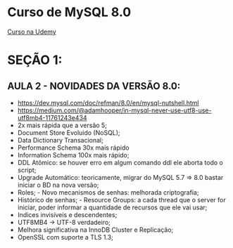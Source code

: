 <h1 class="center">Curso de MySQL 8.0</h1>
<a href="https://www.udemy.com/course/mysql_8_0/learn/lecture/18325436?start=0#overview">Curso na Udemy</a>

# SEÇÃO 1:

## AULA 2 - NOVIDADES DA VERSÃO 8.0:

- https://dev.mysql.com/doc/refman/8.0/en/mysql-nutshell.html
- https://medium.com/@adamhooper/in-mysql-never-use-utf8-use-utf8mb4-11761243e434
- 2x mais rápida que a versão 5;
- Document Store Evoluido (NoSQL);
- Data Dictionary Transacional;
- Performance Schema 30x mais rápido
- Information Schema 100x mais rápido;
- DDL Atômico: se houver erro em algum comando ddl ele aborta todo o script;
- Upgrade Automático: teoricamente, migrar do MySQL 5.7 => 8.0 bastar iniciar o BD na nova versão;
- Roles; - Novo mecanismos de senhas: melhorada criptografia;
- Histórico de senhas; - Resource Groups: a cada thread que o server for iniciar, poder informar a quantidade de recursos que ele vai usar;
- Indices invisíveis e descendentes;
- UTF8MB4 -> UTF-8 verdadeiro;
- Melhora significativa na InnoDB Cluster e Replicação;
- OpenSSL com suporte a TLS 1.3;

